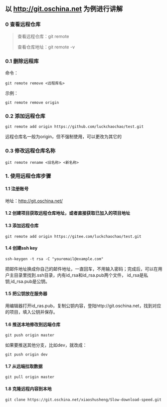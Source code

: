 ## 以 http://git.oschina.net 为例进行讲解

### 0 查看远程仓库

> 查看远程仓库：git remote
>
> 查看仓库地址：git remote -v

### 0.1 删除远程库
命令：

```
git remote remove <远程库名>
```
示例：
```
git remote remove origin
```

### 0.2 添加远程仓库
```
git remote add origin https://github.com/luckchaochao/test.git
```
远程仓库名一般为origin，但不强制使用，可以更改为其它的

### 0.3 修改远程仓库名称

```
git remote rename <旧名称> <新名称>
```

### 1. 使用远程仓库步骤

#### 1.1 注册账号
地址：http://git.oschina.net/

#### 1.2 创建项目获取远程仓库地址，或者直接获取已加入的项目地址

#### 1.3 添加远程仓库
```
git remote add origin https://gitee.com/luckchaochao/test.git
```
#### 1.4 创建ssh key
```
ssh-keygen -t rsa -C "youremail@example.com"
```
把邮件地址换成你自己的邮件地址，一直回车，不用输入密码；完成后，可以在用户主目录里找到.ssh目录，内有id_rsa和id_rsa.pub两个文件， id_rsa是私钥,id_rsa.pub是公钥。

#### 1.5 把公钥放在服务器
用编辑器打开id_ras.pub，复制公钥内容，登陆http://git.oschina.net，找到对应的项目，填入公钥并保存。

#### 1.6 推送本地修改到远端仓库

```
git push origin master
```

如果要推送其他分支，比如dev，就改成：

```
git push origin dev
```

#### 1.7 从远端拉取数据

```
git pull origin master
```

#### 1.8 克隆远程内容到本地

```
git clone https://git.oschina.net/xiaoshusheng/Slow-download-speed.git
```
